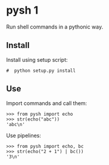 # pysh 1

Run shell commands in a pythonic way.

## Install

Install using setup script:

	#  python setup.py install

## Use

Import commands and call them:

	>>> from pysh import echo
	>>> str(echo("abc"))
	'abc\n'

Use pipelines:

	>>> from pysh import echo, bc
	>>> str(echo("2 + 1") | bc())
	'3\n'
